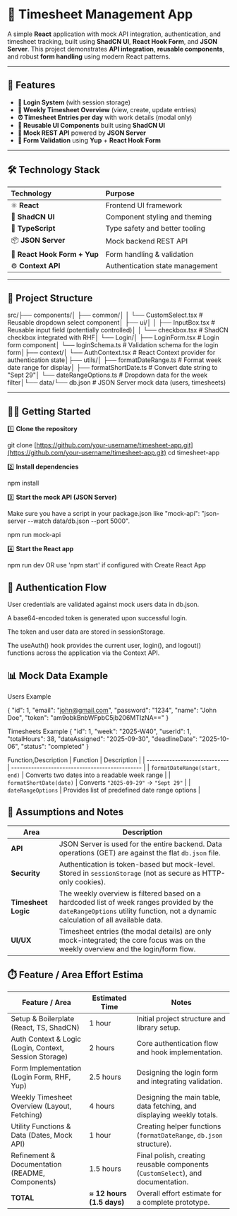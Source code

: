 # 🧾 Timesheet Management App

A simple **React** application with mock API integration, authentication, and timesheet tracking, built using **ShadCN UI**, **React Hook Form**, and **JSON Server**.
This project demonstrates **API integration**, **reusable components**, and robust **form handling** using modern React patterns.

---

## 🚀 Features

- **🔐 Login System** (with session storage)
- **📅 Weekly Timesheet Overview** (view, create, update entries)
- **⏰ Timesheet Entries per day** with work details (modal only)
- **🧩 Reusable UI Components** built using **ShadCN UI**
- **💾 Mock REST API** powered by **JSON Server**
- **🧠 Form Validation** using **Yup** + **React Hook Form**

---

## 🛠️ Technology Stack

| Technology                   | Purpose                         |
| :--------------------------- | :------------------------------ |
| ⚛️ **React**                 | Frontend UI framework           |
| 🧱 **ShadCN UI**             | Component styling and theming   |
| 📘 **TypeScript**            | Type safety and better tooling  |
| 📦 **JSON Server**           | Mock backend REST API           |
| 🔐 **React Hook Form + Yup** | Form handling & validation      |
| ⚙️ **Context API**           | Authentication state management |

---

## 📂 Project Structure

src/├── components/│ ├── common/│ │ └── CustomSelect.tsx # Reusable dropdown select component│ ├── ui/│ │ ├── InputBox.tsx # Reusable input field (potentially controlled)│ │ └── checkbox.tsx # ShadCN checkbox integrated with RHF│ └── Login/│ ├── LoginForm.tsx # Login form component│ └── loginSchema.ts # Validation schema for the login form│├── context/│ └── AuthContext.tsx # React Context provider for authentication state│├── utils/│ ├── formatDateRange.ts # Format week date range for display│ ├── formatShortDate.ts # Convert date string to "Sept 29"│ └── dateRangeOptions.ts # Dropdown data for the week filter│└── data/└── db.json # JSON Server mock data (users, timesheets)

---

## 🧑‍💻 Getting Started

1️⃣ **Clone the repository**

git clone [https://github.com/your-username/timesheet-app.git](https://github.com/your-username/timesheet-app.git)
cd timesheet-app

2️⃣ **Install dependencies**

npm install

3️⃣ **Start the mock API (JSON Server)**

Make sure you have a script in your package.json like "mock-api": "json-server --watch data/db.json --port 5000".

npm run mock-api

4️⃣ **Start the React app**

npm run dev
OR use 'npm start' if configured with Create React App

## 🔑 Authentication Flow

User credentials are validated against mock users data in db.json.

A base64-encoded token is generated upon successful login.

The token and user data are stored in sessionStorage.

The useAuth() hook provides the current user, login(), and logout() functions across the application via the Context API.

## 📊 Mock Data Example

Users Example

{
"id": 1,
"email": "john@gmail.com",
"password": "1234",
"name": "John Doe",
"token": "am9obkBnbWFpbC5jb206MTIzNA=="
}

Timesheets Example
{
"id": 1,
"week": "2025-W40",
"userId": 1,
"totalHours": 38,
"dateAssigned": "2025-09-30",
"deadlineDate": "2025-10-06",
"status": "completed"
}

Function,Description
| Function | Description |
| ----------------------------- | ---------------------------------------------- |
| `formatDateRange(start, end)` | Converts two dates into a readable week range |
| `formatShortDate(date)` | Converts `"2025-09-29"` → `"Sept 29"` |
| `dateRangeOptions` | Provides list of predefined date range options |

## 📝 Assumptions and Notes

| Area                | Description                                                                                                                                                                    |
| ------------------- | ------------------------------------------------------------------------------------------------------------------------------------------------------------------------------ |
| **API**             | JSON Server is used for the entire backend. Data operations (GET) are against the flat `db.json` file.                                                  |
| **Security**        | Authentication is token-based but mock-level. Stored in `sessionStorage` (not as secure as HTTP-only cookies).              |
| **Timesheet Logic** | The weekly overview is filtered based on a hardcoded list of week ranges provided by the `dateRangeOptions` utility function, not a dynamic calculation of all available data. |
| **UI/UX**           | Timesheet entries (the modal details) are only mock-integrated; the core focus was on the weekly overview and the login/form flow.                                             |

## ⏱️ Feature / Area Effort Estima

| Feature / Area                                         | Estimated Time            | Notes                                                                           |
| ------------------------------------------------------ | ------------------------- | ------------------------------------------------------------------------------- |
| Setup & Boilerplate (React, TS, ShadCN)                | 1 hour                    | Initial project structure and library setup.                                    |
| Auth Context & Logic (Login, Context, Session Storage) | 2 hours                   | Core authentication flow and hook implementation.                               |
| Form Implementation (Login Form, RHF, Yup)             | 2.5 hours                 | Designing the login form and integrating validation.                            |
| Weekly Timesheet Overview (Layout, Fetching)           | 4 hours                   | Designing the main table, data fetching, and displaying weekly totals.          |
| Utility Functions & Data (Dates, Mock API)             | 1 hour                    | Creating helper functions (`formatDateRange`, `db.json` structure).             |
| Refinement & Documentation (README, Components)        | 1.5 hours                 | Final polish, creating reusable components (`CustomSelect`), and documentation. |
| **TOTAL**                                              | **≈ 12 hours (1.5 days)** | Overall effort estimate for a complete prototype.                               |
